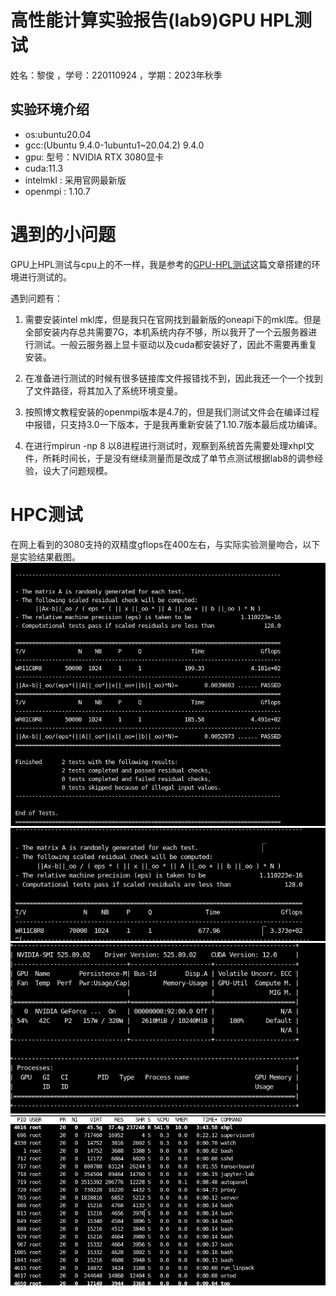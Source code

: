 # 高性能计算实验报告(lab9)GPU HPL测试

姓名：黎俊 ，学号：220110924 ，学期：2023年秋季

## 实验环境介绍

- os:ubuntu20.04
- gcc:(Ubuntu 9.4.0-1ubuntu1~20.04.2) 9.4.0
- gpu: 型号：NVIDIA RTX 3080显卡
- cuda:11.3
- intelmkl : 采用官网最新版
- openmpi : 1.10.7

# 遇到的小问题

GPU上HPL测试与cpu上的不一样，我是参考的[GPU-HPL测试](https://blog.csdn.net/liu_feng_zi_/article/details/107429720)这篇文章搭建的环境进行测试的。


遇到问题有：
1. 需要安装intel mkl库，但是我只在官网找到最新版的oneapi下的mkl库。但是全部安装内存总共需要7G，本机系统内存不够，所以我开了一个云服务器进行测试。一般云服务器上显卡驱动以及cuda都安装好了，因此不需要再重复安装。

2. 在准备进行测试的时候有很多链接库文件报错找不到，因此我还一个一个找到了文件路径，将其加入了系统环境变量。

3. 按照博文教程安装的openmpi版本是4.7的，但是我们测试文件会在编译过程中报错，只支持3.0一下版本，于是我再重新安装了1.10.7版本最后成功编译。

4. 在进行mpirun -np 8 以8进程进行测试时，观察到系统首先需要处理xhpl文件，所耗时间长，于是没有继续测量而是改成了单节点测试根据lab8的调参经验，设大了问题规模。

# HPC测试

在网上看到的3080支持的双精度gflops在400左右，与实际实验测量吻合，以下是实验结果截图。
![test_0](allresult.png)
![test_1](result1.png)
![test_2](nvidia-smi.png)
![test_3](cpu.png)